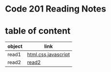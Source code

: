 # Code 201 Reading Notes



# table of content
| object | link |
| --- | ----------- |
| read1 | [html,css,javascript](https://suhaib079.github.io/class201/read1) |
| read2 | [read2](https://suhaib079.github.io/class201/class02) |








